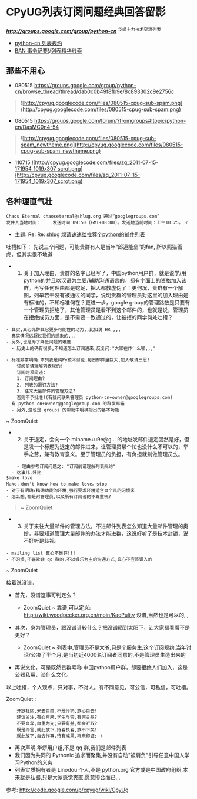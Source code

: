 # CPyUG列表订阅问题经典回答留影 #

_**http://groups.google.com/group/python-cn**_ <sup>华蟒主力技术交流列表</sup>
  * [python-cn 列表规约](PythonCn.md)
  * [BAN 事务记要!](PythonCnBanned.md)/[列表精华线索](CpyUgSoulThreads.md)



## 那些不用心 ##

- 080515 https://groups.google.com/group/python-cn/browse_thread/thread/dab0c0b49f8fb9e/8c893302c9e2756c
> ![http://cpyug.googlecode.com/files/080515-cpug-sub-spam.png](http://cpyug.googlecode.com/files/080515-cpug-sub-spam.png)
- 080515 https://groups.google.com/forum/?fromgroups#!topic/python-cn/DasMC0n4-54
> ![http://cpyug.googlecode.com/files/080515-cpug-sub-spam_newtheme.png](http://cpyug.googlecode.com/files/080515-cpug-sub-spam_newtheme.png)
- 110715 ![http://cpyug.googlecode.com/files/zq_2011-07-15-171954_1019x307_scrot.png](http://cpyug.googlecode.com/files/zq_2011-07-15-171954_1019x307_scrot.png)


## 各种理直气壮 ##
```
Chaos Eternal chaoseternal@shlug.org 通过“googlegroups.com”
发件人当地时间:     发送时间 09:50 (GMT+08:00)。发送地当前时间：上午10:25。 ✆
```
  * 主题:  Re: Re: [shlug](shlug.md) [烦请速速给推荐个python的邮件列表](https://groups.google.com/forum/?fromgroups&hl=en#!topic/shlug/Sjl5trkwafg)

吐槽如下： 先说三个问题，可能贵群有人是当年“郎道能垒”的fan, 所以照猫画虎，但其实很不地道
  * 1. 关于加入理由，贵群的名字已经写了，中国python用户群，就是说学/用python的并且以汉语为主要/辅助沟通语言的，都有字面上的资格加入该群。再写任何理由都是蛇足，把人都教虚伪了！更何况，贵群有一个解图，列举若干没有被通过的同学，说明贵群的管理员对这里的加入理由是有标准的，不知标准何在？更进一步，google group的管理路数是只要有一个管理员拒绝了，其他管理员是看不到这个邮件的，也就是说，管理员在拒绝成员方面，是不需要一致通过的，让被拒的同学何处吐槽？

```
- 其实,真心允許其它更多可能性的动力,,比如说 HR ,,,
- 真实情况远超过我们的想象的,,,
- 另外,也是为了降低问题的难度
  - 历史上的确有很多,不知道怎么订阅进来,反复问:"大家在作什么哪,,,"
 
- 标准非常明确:本列表是纯Py技术讨论,每日邮件量巨大,加入敬请三思!
    订阅前请理解列表规约!
    订阅时须简述:
    1. 订阅理由?
    2. 列表的退订方法?
    3. 往来大量邮件的管理方法?
    否则不予批准!(有疑问联系管理员 python-cn+owner@googlegroups.com)
- 有 python-cn+owner@googlegroup.com 的群发邮箱
  - 另外,这也是 groups 的帮助中明确指出的基本功能
```
~ ZoomQuiet

  * 2. 关于退定，会向一个 mlname+u9e@g... 的地址发邮件退定固然是好，但是发一个标题为退定的邮件进来，让管理员帮个忙也没什么不可以的，举手之劳，兼有教育意义。至于管理员的负担，有负担就别做管理员么。

```
    - 理由参考订阅问题之: "订阅前请理解列表规约"
  - 这事儿,好比
$make love
Make：don't know how to make love。stop
- 对于有明确/精确功能的环境,强行要求环境适合自个儿的习惯来
- 怎么想,都是对管理员,以及所有订阅者的不尊重吼?
```
> ~ ZoomQuiet

  * 3. 关于来往大量邮件的管理方法，不进邮件列表怎么知道大量邮件管理的奥妙，非要知道管理大量邮件的办法才能进群，这说好听了是技术封锁，说不好听是歧视。

```
- mailing list 真心不是群!!!
- 不习惯,不喜欢非 qq 群的,不以娱乐为主的沟通方式,真心不应该误入的
```
~ ZoomQuiet

接着说没谱，
  * 首先，没谱这事可判定么？
    * ZoomQuiet ~ 靠谱,可以定义: http://wiki.woodpecker.org.cn/moin/KaoPulity 没谱,当然也是可以的,,,

  * 其次，身为管理员，跟没谱计较什么？把没谱晒到太阳下，让大家都看看不是更好？
    * ZoomQuiet ~ 列表中,管理员不是大爷,只是个服务生,这个订阅规约,当年讨论/公决了半个月,是当初近4000名订阅者同意的,不是管理员生造出来的

  * 再说文化，可是既然贵群号称 中国python用户群，却要拒绝人们加入，这是公器私用，谈什么文化。

以上吐槽，个人观点，只对事，不对人。有不同意见，可公信，可私信，可吐槽。

ZoomQuiet :
```
    开放社区,来去自由.不是传销,放心自去!
    建议关注,有心再来.学生与否,有何关系?
    不要自卑,自重为先;只要有益,都会听取?
    既是终言,就此放下.持着执着,放不下矣!
    就此放下,自去作事.待有成果,再来印证;-)
```

  * 再次声明,华蠎用户组,不是 qq 群,我们是邮件列表
  * 我们因为共同的 Pythonic 追求而聚集,并没有自动"被肩负"引导任意中国人学习Python的义务
  * 列表实质拥有者是 Linodou 个人,不是 python.org 官方或是中国政府组织,本来就是私器,只是大家感觉爽直,愿意掺合而已,,,

参考: http://code.google.com/p/cpyug/wiki/CpyUg